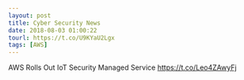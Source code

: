 ```yaml
---
layout: post
title: Cyber Security News
date: 2018-08-03 01:00:22
tourl: https://t.co/U9KYaU2Lgx
tags: [AWS]
---
```

AWS Rolls Out IoT Security Managed Service https://t.co/Leo4ZAwyFj